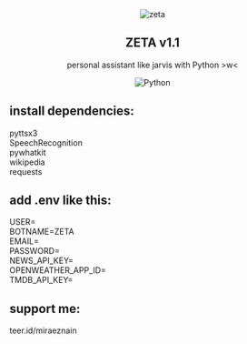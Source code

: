 <div align="center">
<img src="https://stickerly.pstatic.net/sticker_pack/zPu9DQhcCdOhcGmN6IGxCA/4LU4EK/13/cce2a0fd-ccfc-4577-9a66-ef4e6b0e3ead.png" alt="zeta">
<h2>ZETA v1.1</h2>
personal assistant like jarvis with Python >w< <br>
  
![Python](https://img.shields.io/badge/python-3670A0?style=plastic&logo=python&logoColor=ffdd54)
</div>

## install dependencies:
pyttsx3 <br>
SpeechRecognition <br>
pywhatkit <br>
wikipedia <br>
requests <br>

## add .env like this:
USER=<ur username> <br>
BOTNAME=ZETA <br>
EMAIL=<ur email> <br>
PASSWORD=<ur password> <br>
NEWS_API_KEY=<add> <br>
OPENWEATHER_APP_ID=<add> <br>
TMDB_API_KEY=<add> <br>
  
## support me:
teer.id/miraeznain
